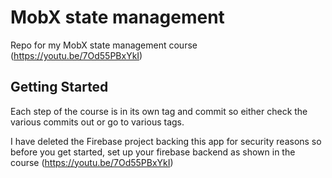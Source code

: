 # MobX state management

Repo for my MobX state management course (https://youtu.be/7Od55PBxYkI)

## Getting Started

Each step of the course is in its own tag and commit so either check the various commits out or go to various tags.

I have deleted the Firebase project backing this app for security reasons so before you get started, set up your firebase backend as shown in the course (https://youtu.be/7Od55PBxYkI)